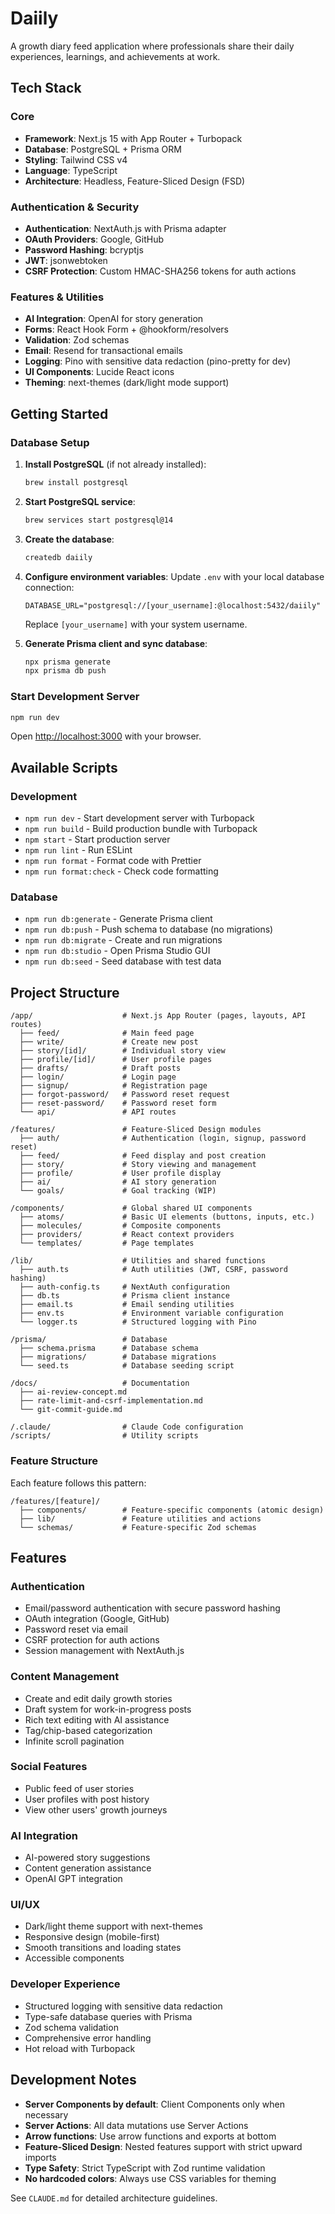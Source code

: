 # Daiily

A growth diary feed application where professionals share their daily experiences, learnings, and achievements at work.

## Tech Stack

### Core
- **Framework**: Next.js 15 with App Router + Turbopack
- **Database**: PostgreSQL + Prisma ORM
- **Styling**: Tailwind CSS v4
- **Language**: TypeScript
- **Architecture**: Headless, Feature-Sliced Design (FSD)

### Authentication & Security
- **Authentication**: NextAuth.js with Prisma adapter
- **OAuth Providers**: Google, GitHub
- **Password Hashing**: bcryptjs
- **JWT**: jsonwebtoken
- **CSRF Protection**: Custom HMAC-SHA256 tokens for auth actions

### Features & Utilities
- **AI Integration**: OpenAI for story generation
- **Forms**: React Hook Form + @hookform/resolvers
- **Validation**: Zod schemas
- **Email**: Resend for transactional emails
- **Logging**: Pino with sensitive data redaction (pino-pretty for dev)
- **UI Components**: Lucide React icons
- **Theming**: next-themes (dark/light mode support)

## Getting Started

### Database Setup

1. **Install PostgreSQL** (if not already installed):

   ```bash
   brew install postgresql
   ```

2. **Start PostgreSQL service**:

   ```bash
   brew services start postgresql@14
   ```

3. **Create the database**:

   ```bash
   createdb daiily
   ```

4. **Configure environment variables**:
   Update `.env` with your local database connection:

   ```env
   DATABASE_URL="postgresql://[your_username]:@localhost:5432/daiily"
   ```

   Replace `[your_username]` with your system username.

5. **Generate Prisma client and sync database**:
   ```bash
   npx prisma generate
   npx prisma db push
   ```

### Start Development Server

```bash
npm run dev
```

Open [http://localhost:3000](http://localhost:3000) with your browser.

## Available Scripts

### Development
- `npm run dev` - Start development server with Turbopack
- `npm run build` - Build production bundle with Turbopack
- `npm start` - Start production server
- `npm run lint` - Run ESLint
- `npm run format` - Format code with Prettier
- `npm run format:check` - Check code formatting

### Database
- `npm run db:generate` - Generate Prisma client
- `npm run db:push` - Push schema to database (no migrations)
- `npm run db:migrate` - Create and run migrations
- `npm run db:studio` - Open Prisma Studio GUI
- `npm run db:seed` - Seed database with test data

## Project Structure

```
/app/                    # Next.js App Router (pages, layouts, API routes)
  ├── feed/              # Main feed page
  ├── write/             # Create new post
  ├── story/[id]/        # Individual story view
  ├── profile/[id]/      # User profile pages
  ├── drafts/            # Draft posts
  ├── login/             # Login page
  ├── signup/            # Registration page
  ├── forgot-password/   # Password reset request
  ├── reset-password/    # Password reset form
  └── api/               # API routes

/features/               # Feature-Sliced Design modules
  ├── auth/              # Authentication (login, signup, password reset)
  ├── feed/              # Feed display and post creation
  ├── story/             # Story viewing and management
  ├── profile/           # User profile display
  ├── ai/                # AI story generation
  └── goals/             # Goal tracking (WIP)

/components/             # Global shared UI components
  ├── atoms/             # Basic UI elements (buttons, inputs, etc.)
  ├── molecules/         # Composite components
  ├── providers/         # React context providers
  └── templates/         # Page templates

/lib/                    # Utilities and shared functions
  ├── auth.ts            # Auth utilities (JWT, CSRF, password hashing)
  ├── auth-config.ts     # NextAuth configuration
  ├── db.ts              # Prisma client instance
  ├── email.ts           # Email sending utilities
  ├── env.ts             # Environment variable configuration
  └── logger.ts          # Structured logging with Pino

/prisma/                 # Database
  ├── schema.prisma      # Database schema
  ├── migrations/        # Database migrations
  └── seed.ts            # Database seeding script

/docs/                   # Documentation
  ├── ai-review-concept.md
  ├── rate-limit-and-csrf-implementation.md
  └── git-commit-guide.md

/.claude/                # Claude Code configuration
/scripts/                # Utility scripts
```

### Feature Structure
Each feature follows this pattern:
```
/features/[feature]/
  ├── components/        # Feature-specific components (atomic design)
  ├── lib/               # Feature utilities and actions
  └── schemas/           # Feature-specific Zod schemas
```

## Features

### Authentication
- Email/password authentication with secure password hashing
- OAuth integration (Google, GitHub)
- Password reset via email
- CSRF protection for auth actions
- Session management with NextAuth.js

### Content Management
- Create and edit daily growth stories
- Draft system for work-in-progress posts
- Rich text editing with AI assistance
- Tag/chip-based categorization
- Infinite scroll pagination

### Social Features
- Public feed of user stories
- User profiles with post history
- View other users' growth journeys

### AI Integration
- AI-powered story suggestions
- Content generation assistance
- OpenAI GPT integration

### UI/UX
- Dark/light theme support with next-themes
- Responsive design (mobile-first)
- Smooth transitions and loading states
- Accessible components

### Developer Experience
- Structured logging with sensitive data redaction
- Type-safe database queries with Prisma
- Zod schema validation
- Comprehensive error handling
- Hot reload with Turbopack

## Development Notes

- **Server Components by default**: Client Components only when necessary
- **Server Actions**: All data mutations use Server Actions
- **Arrow functions**: Use arrow functions and exports at bottom
- **Feature-Sliced Design**: Nested features support with strict upward imports
- **Type Safety**: Strict TypeScript with Zod runtime validation
- **No hardcoded colors**: Always use CSS variables for theming

See `CLAUDE.md` for detailed architecture guidelines.
